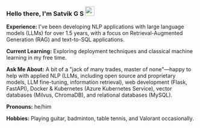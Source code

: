 ### Hello there, I'm Satvik G S  <img src="https://media.giphy.com/media/hvRJCLFzcasrR4ia7z/giphy.gif" width="25px">



**Experience:** I've been developing NLP applications with large language models (LLMs) for over 1.5 years, with a focus on Retrieval-Augmented Generation (RAG) and text-to-SQL applications.

**Current Learning:** Exploring deployment techniques and classical machine learning in my free time.

**Ask Me About:** A bit of a "jack of many trades, master of none"—happy to help with applied NLP (LLMs, including open source and proprietary models, LLM fine-tuning, information retrieval), web development (Flask, FastAPI), Docker & Kubernetes (Azure Kubernetes Service), vector databases (Milvus, ChromaDB), and relational databases (MySQL).

**Pronouns:** he/him

**Hobbies:** Playing guitar, badminton, table tennis, and Valorant occasionally.
